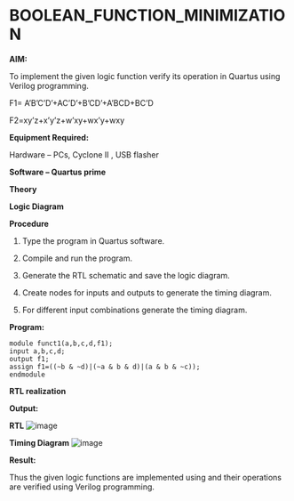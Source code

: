 # BOOLEAN_FUNCTION_MINIMIZATION

**AIM:**

To implement the given logic function verify its operation in Quartus using Verilog programming.

F1= A’B’C’D’+AC’D’+B’CD’+A’BCD+BC’D 

F2=xy’z+x’y’z+w’xy+wx’y+wxy

**Equipment Required:**

Hardware – PCs, Cyclone II , USB flasher

**Software – Quartus prime**

**Theory**

**Logic Diagram**

**Procedure**

1.	Type the program in Quartus software.

2.	Compile and run the program.

3.	Generate the RTL schematic and save the logic diagram.

4.	Create nodes for inputs and outputs to generate the timing diagram.

5.	For different input combinations generate the timing diagram.


**Program:**
```
module funct1(a,b,c,d,f1);
input a,b,c,d;
output f1;
assign f1=((~b & ~d)|(~a & b & d)|(a & b & ~c));
endmodule
```


**RTL realization**

**Output:**

**RTL**
![image](https://github.com/user-attachments/assets/98711587-0705-476c-8e88-77533481f0b3)

**Timing Diagram**
![image](https://github.com/user-attachments/assets/3823e281-2894-47b5-b4a9-314445ce60e6)

**Result:**

Thus the given logic functions are implemented using and their operations are verified using Verilog programming.


